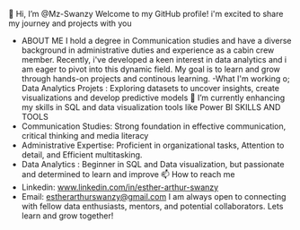 👋 Hi, I’m @Mz-Swanzy
Welcome to my GitHub profile! i'm excited to share my journey and projects with you
- ABOUT ME
  I hold a degree in Communication studies and have a diverse background in administrative duties and experience as a cabin crew member. Recently, i've developed a keen interest in data analytics and i am eager to pivot into this dynamic field. My goal is to learn and grow through hands-on projects and continous learning.
-What I'm working o;
  Data Analytics Projets : Exploring datasets to uncover insights, create visualizations and develop predictive models
  🌱 I’m currently enhancing my skills in SQL and data visualization tools like Power BI
  SKILLS AND TOOLS
- Communication Studies: Strong foundation in effective communication, critical thinking and media literacy
- Administrative Expertise: Proficient in organizational tasks, Attention to detail, and Efficient multitasking.
- Data Analytics : Beginner in SQL and Data visualization, but passionate and determined to learn and improve
  📫 How to reach me
- Linkedin: www.linkedin.com/in/esther-arthur-swanzy
- Email: estherarthurswanzy@gmail.com
  I am always open to connecting with fellow data enthusiasts, mentors, and potential collaborators. Lets learn and grow together!

<!---
Mz-Swanzy/Mz-Swanzy is a ✨ special ✨ repository because its `README.md` (this file) appears on your GitHub profile.
You can click the Preview link to take a look at your changes.
--->
